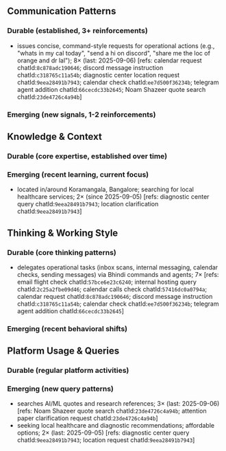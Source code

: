 ## Communication Patterns
### Durable (established, 3+ reinforcements)
- issues concise, command-style requests for operational actions (e.g., "whats in my cal today", "send a hi on discord", "share me the loc of orange and dr lal"); 8× (last: 2025-09-06) [refs: calendar request chatId:`8c878adc190646`; discord message instruction chatId:`c318765c11a54b`; diagnostic center location request chatId:`9eea28491b7943`; calendar check chatId:`ee7d500f36234b`; telegram agent addition chatId:`66cecdc33b2645`; Noam Shazeer quote search chatId:`23de4726c4a94b`]

### Emerging (new signals, 1-2 reinforcements)

## Knowledge & Context
### Durable (core expertise, established over time)

### Emerging (recent learning, current focus)
- located in/around Koramangala, Bangalore; searching for local healthcare services; 2× (since 2025-09-05) [refs: diagnostic center query chatId:`9eea28491b7943`; location clarification chatId:`9eea28491b7943`]

## Thinking & Working Style
### Durable (core thinking patterns)
- delegates operational tasks (inbox scans, internal messaging, calendar checks, sending messages) via Bhindi commands and agents; 7× [refs: email flight check chatId:`57bce6e23c6240`; internal hosting query chatId:`2c25a2fbe09d46`; calendar calls check chatId:`57416dc0a0794a`; calendar request chatId:`8c878adc190646`; discord message instruction chatId:`c318765c11a54b`; calendar check chatId:`ee7d500f36234b`; telegram agent addition chatId:`66cecdc33b2645`]

### Emerging (recent behavioral shifts)

## Platform Usage & Queries
### Durable (regular platform activities)

### Emerging (new query patterns)
- searches AI/ML quotes and research references; 3× (last: 2025-09-06) [refs: Noam Shazeer quote search chatId:`23de4726c4a94b`; attention paper clarification request chatId:`23de4726c4a94b`]
- seeking local healthcare and diagnostic recommendations; affordable options; 2× (last: 2025-09-05) [refs: diagnostic center query chatId:`9eea28491b7943`; location request chatId:`9eea28491b7943`]